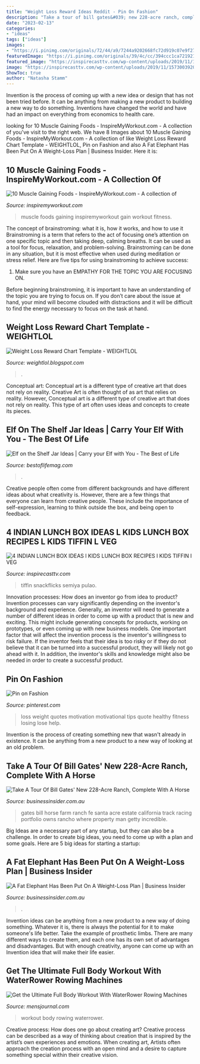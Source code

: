 ```yaml
---
title: "Weight Loss Reward Ideas Reddit - Pin On Fashion"
description: "Take a tour of bill gates&#039; new 228-acre ranch, complete with a horse"
date: "2023-02-13"
categories:
- "ideas"
tags: ["ideas"]
images:
- "https://i.pinimg.com/originals/72/44/a9/7244a9202668fc72d919c07e9f27467c.jpg"
featuredImage: "https://i.pinimg.com/originals/39/4c/cc/394ccc1ca72192112c36c880b6593cda.jpg"
featured_image: "https://inspirecasttv.com/wp-content/uploads/2019/11/1573003920_maxresdefault.jpg"
image: "https://inspirecasttv.com/wp-content/uploads/2019/11/1573003920_maxresdefault.jpg"
ShowToc: true
author: "Natasha Stamm"
---
```



Invention is the process of coming up with a new idea or design that has not been tried before. It can be anything from making a new product to building a new way to do something. Inventions have changed the world and have had an impact on everything from economics to health care.

	

		
looking for 10 Muscle Gaining Foods - InspireMyWorkout.com - A collection of you've visit to the right web. We have 8 Images about 10 Muscle Gaining Foods - InspireMyWorkout.com - A collection of like Weight Loss Reward Chart Template - WEIGHTLOL, Pin on Fashion and also A Fat Elephant Has Been Put On A Weight-Loss Plan | Business Insider. Here it is:
		
    
## 10 Muscle Gaining Foods - InspireMyWorkout.com - A Collection Of

<img loading=lazy src="https://www.inspiremyworkout.com/wp-content/uploads/2013/04/10-Foods-to-Gain-Muscle.png" onerror="this.onerror=null;this.src='https://tse3.mm.bing.net/th?id=OIP.m_Hc5xblTkfLni9WTjmNQAHaJ1&amp;pid=15.1';" alt="10 Muscle Gaining Foods - InspireMyWorkout.com - A collection of">

_Source: inspiremyworkout.com_

>muscle foods gaining inspiremyworkout gain workout fitness. 

	

The concept of brainstroming: what it is, how it works, and how to use it
Brainstroming is a term that refers to the act of focusing one’s attention on one specific topic and then taking deep, calming breaths. It can be used as a tool for focus, relaxation, and problem-solving. Brainstroming can be done in any situation, but it is most effective when used during meditation or stress relief. Here are five tips for using brainstroming to achieve success:
1. Make sure you have an EMPATHY FOR THE TOPIC YOU ARE FOCUSING ON.

Before beginning brainstroming, it is important to have an understanding of the topic you are trying to focus on. If you don’t care about the issue at hand, your mind will become clouded with distractions and it will be difficult to find the energy necessary to focus on the task at hand.

    
## Weight Loss Reward Chart Template - WEIGHTLOL

<img loading=lazy src="https://i.pinimg.com/originals/72/44/a9/7244a9202668fc72d919c07e9f27467c.jpg" onerror="this.onerror=null;this.src='https://tse3.mm.bing.net/th?id=OIP.z0OJEBj9ZMoNKr8vqH_5aQHaHa&amp;pid=15.1';" alt="Weight Loss Reward Chart Template - WEIGHTLOL">

_Source: weightlol.blogspot.com_

>. 

	

Conceptual art: Conceptual art is a different type of creative art that does not rely on reality.
Creative Art is often thought of as art that relies on reality. However, Conceptual art is a different type of creative art that does not rely on reality. This type of art often uses ideas and concepts to create its pieces.

    
## Elf On The Shelf Jar Ideas | Carry Your Elf With You - The Best Of Life

<img loading=lazy src="https://bestoflifemag.com/wp-content/uploads/2017/11/Elf-on-the-Shelf-Jar-Ideas.jpg" onerror="this.onerror=null;this.src='https://tse4.mm.bing.net/th?id=OIP.4diYdsHpnoZrLAExNaa-TgHaLH&amp;pid=15.1';" alt="Elf on the Shelf Jar Ideas | Carry your Elf with You - The Best of Life">

_Source: bestoflifemag.com_

>. 

	

Creative people often come from different backgrounds and have different ideas about what creativity is. However, there are a few things that everyone can learn from creative people. These include the importance of self-expression, learning to think outside the box, and being open to feedback.

    
## 4 INDIAN LUNCH BOX IDEAS L KIDS LUNCH BOX RECIPES L KIDS TIFFIN L VEG

<img loading=lazy src="https://inspirecasttv.com/wp-content/uploads/2019/11/1573003920_maxresdefault.jpg" onerror="this.onerror=null;this.src='https://tse3.mm.bing.net/th?id=OIP.zxSYmnAAplK1xHxB7Wj5CQHaEK&amp;pid=15.1';" alt="4 INDIAN LUNCH BOX IDEAS l KIDS LUNCH BOX RECIPES l KIDS TIFFIN l VEG">

_Source: inspirecasttv.com_

>tiffin snackflicks semiya pulao. 

	

Innovation processes: How does an inventor go from idea to product?
Invention processes can vary significantly depending on the inventor's background and experience. Generally, an inventor will need to generate a number of different ideas in order to come up with a product that is new and exciting. This might include generating concepts for products, working on prototypes, or even coming up with new business models.
One important factor that will affect the invention process is the inventor's willingness to risk failure. If the inventor feels that their idea is too risky or if they do not believe that it can be turned into a successful product, they will likely not go ahead with it. In addition, the inventor's skills and knowledge might also be needed in order to create a successful product.

    
## Pin On Fashion

<img loading=lazy src="https://i.pinimg.com/originals/39/4c/cc/394ccc1ca72192112c36c880b6593cda.jpg" onerror="this.onerror=null;this.src='https://tse2.mm.bing.net/th?id=OIP.giYsG2oYMAscP84_Gr7o-wHaOG&amp;pid=15.1';" alt="Pin on Fashion">

_Source: pinterest.com_

>loss weight quotes motivation motivational tips quote healthy fitness losing lose help. 

	

Invention is the process of creating something new that wasn't already in existence. It can be anything from a new product to a new way of looking at an old problem. 

    
## Take A Tour Of Bill Gates&#039; New 228-Acre Ranch, Complete With A Horse

<img loading=lazy src="https://static.businessinsider.com/image/5438151769bedd14204e1bec/image.jpg" onerror="this.onerror=null;this.src='https://tse4.mm.bing.net/th?id=OIP.Em2o3csR3s6mw1xYNGNlagHaFj&amp;pid=15.1';" alt="Take A Tour Of Bill Gates&#039; New 228-Acre Ranch, Complete With A Horse">

_Source: businessinsider.com.au_

>gates bill horse farm ranch fe santa acre estate california track racing portfolio owns rancho where property man getty incredible. 

	

Big Ideas are a necessary part of any startup, but they can also be a challenge. In order to create big ideas, you need to come up with a plan and some goals. Here are 5 big ideas for starting a startup: 

    
## A Fat Elephant Has Been Put On A Weight-Loss Plan | Business Insider

<img loading=lazy src="https://static.businessinsider.com/image/539728c5ecad048a74457b20-400/image.jpg" onerror="this.onerror=null;this.src='https://tse4.mm.bing.net/th?id=OIP.slJAVRQ-k_bEN3E6gVl4WQAAAA&amp;pid=15.1';" alt="A Fat Elephant Has Been Put On A Weight-Loss Plan | Business Insider">

_Source: businessinsider.com.au_

>. 

	

Invention ideas can be anything from a new product to a new way of doing something. Whatever it is, there is always the potential for it to make someone's life better. Take the example of prosthetic limbs. There are many different ways to create them, and each one has its own set of advantages and disadvantages. But with enough creativity, anyone can come up with an Invention idea that will make their life easier.

    
## Get The Ultimate Full Body Workout With WaterRower Rowing Machines

<img loading=lazy src="https://www.mensjournal.com/wp-content/uploads/2018/09/GettyImages-812674660.jpg?w=1200&amp;h=630&amp;crop=1" onerror="this.onerror=null;this.src='https://tse2.mm.bing.net/th?id=OIP.1-VndnsVSPfpS2zETaD5tgHaD4&amp;pid=15.1';" alt="Get the Ultimate Full Body Workout With WaterRower Rowing Machines">

_Source: mensjournal.com_

>workout body rowing waterrower. 

	

Creative process: How does one go about creating art?
Creative process can be described as a way of thinking about creation that is inspired by the artist’s own experiences and emotions. When creating art, Artists often approach the creation process with an open mind and a desire to capture something special within their creative vision.

